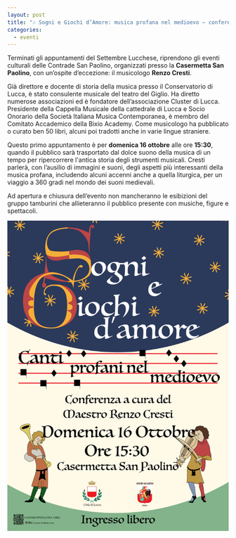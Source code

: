 ```yaml
---
layout: post
title: "🎶 Sogni e Giochi d’Amore: musica profana nel medioevo – conferenza con il Maestro D’Arte Renzo Cresti"
categories:
  - eventi
---
```


Terminati gli appuntamenti del Settembre Lucchese, riprendono gli eventi
culturali delle Contrade San Paolino, organizzati presso la **Casermetta San
Paolino**, con un’ospite d’eccezione: il musicologo **Renzo Cresti**.

<!-- more -->

Già direttore e docente di storia della musica presso il Conservatorio di Lucca,
è stato consulente musicale del teatro del Giglio. Ha diretto numerose
associazioni ed è fondatore dell’associazione Cluster di Lucca. Presidente della
Cappella Musicale della cattedrale di Lucca e Socio Onorario della Società
Italiana Musica Contemporanea, è membro del Comitato Accademico della Bixio
Academy. Come musicologo ha pubblicato o curato ben 50 libri, alcuni poi
tradotti anche in varie lingue straniere.

Questo primo appuntamento è per **domenica 16 ottobre** alle ore **15:30**,
quando il pubblico sarà trasportato dal dolce suono della musica di un tempo per
ripercorrere l'antica storia degli strumenti musicali. Cresti parlerà, con
l’ausilio di immagini e suoni, degli aspetti più interessanti della musica
profana, includendo alcuni accenni anche a quella liturgica, per un viaggio a
360 gradi nel mondo dei suoni medievali.

Ad apertura e chiusura dell’evento non mancheranno le esibizioni del gruppo
tamburini che allieteranno il pubblico presente con musiche, figure e
spettacoli.

![locandina evento](/assets/images/2022/locandina-musica-medievale-renzo-cresti.jpg)
